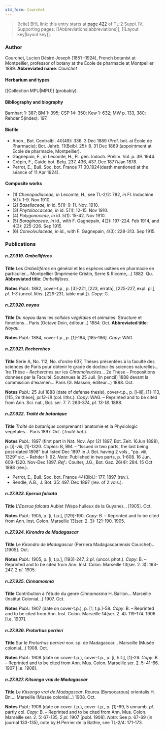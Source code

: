 ```yaml
---
std_form: Courchet
---
```


> [!cite] BHL link: this entry starts at [page 422](https://www.biodiversitylibrary.org/page/33266099) of TL-2 Suppl. IV.
> Supporting pages: [[Abbreviations|abbreviations]], [[Layout key|layout key]].

### Author

Courchet, Lucien Désiré Joseph (1851 -1924), French botanist at Montpellier, professor of botany at the École de pharmacie at Montpellier 1889. 
**Abbreviated name**: *Courchet*

#### Herbarium and types

[[Collection MPU|MPU]] (probably).

#### Bibliography and biography

Barnhart 1: 387; BM 1: 395; CSP 14: 350; Kew 1: 632; MW p. 133, 380; Rehder 5(index): 197.

#### Biofile

- Anon., Bot. Centralbl. 40(49): 336. 3 Dec 1889 (Prof. bot. at École de Pharmacie); Bot. Jahrb. 11(Beibl. 25): 8. 31 Dec 1889 (appointment at École de pharmacie, Montpellier).
- Gagnepain, F., *in* Lecomte, H., Fl. gén. Indoch. Prélim. Vol. p. 39. 1944.
- Crépin, F., Guide bot. Belg. 237, 436, 437. Dec 1877/Jan 1878.
- Perrot, E., Bull. Soc. bot. France 71:30.1924(death mentioned at the séance of 11 Apr 1924).

#### Composite works

- (1) *Chenopodiaceae, in* Lecomte, H., see TL-2/2: 782, *in* Fl. Indochine 5(1): 1-9. Nov 1910.
- (2) *Basellaceae, in* id. 5(1): 9-11. Nov. 1910.
- (3) *Phytolaccaceae, in* id. 5(1): 12-15. Nov 1910.
- (4) *Polygonaceae, in* id. 5(1): 15-42. Nov 1910.
- (5) *Boraginaceae, in* id., with F. Gagnepain, 4(2): 197-224. Feb 1914, and 4(3): 225-226. Sep 1915.
- (6) *Convolvulaceae, in* id., with F. Gagnepain, 4(3): 228-313. Sep 1915.

### Publications

##### n.27.919. Ombellifères

**Title**
Les *Ombellifères* en général et les espèces usitées en pharmacie en particulier... Montpellier (Imprimerie Cristin, Serre & Ricome,...) 1882. Qu.
**Abbreviated title**: *Ombellif*è*res*.

**Notes**
*Publ*.: 1882, cover-t.p., p. \[3\]-221, \[223, errata\], \[225-227, expl. pl.\], *pl. 1-3* (uncol. liths. \[229-231, table mat.\]). *Copy*: G.

##### n.27.920. noyau

**Title**
Du *noyau* dans les *cellules végétales* et animales. Structure et fonctions... Paris (Octave Doin, éditeur...) 1884. Oct.
**Abbreviated title**: *Noyau*.

**Notes**
*Publ*.: 1884, cover-t.p., p. \[1\]-184, \[185-186\]. *Copy*: WAG.

##### n.27.921. Recherches

**Title**
Série A, No. 112, No. d'ordre 637, Thèses présentées à la faculté des sciences de Paris pour obtenir le grade de docteur ès sciences naturelles... 1re Thèse – *Recherches* sur les *Chromoleucites*... 2e Thèse – Propositions données par la Faculté. Soutenues le 25 Juil. \[in pencil\] 1888 devant la commission d'examen... Paris (G. Masson, éditeur...) 1888. Oct.

**Notes**
*Publ*.: 25 Jul 1888 (date of defense thesis), cover-t.p., p. \[i-iii\], \[1\]-113, \[115, 2e thèse\], *pl.13-18* (col. liths.). *Copy*: WAG. – Reprinted and to be cited from Ann. Sci. nat., Bot. ser. 7. 7: 263-374, *pl. 13-18.* 1888.

##### n.27.922. Traité de botanique

**Title**
*Traité de botanique* comprenant l'anatomie et la Physiologic vegetales... Paris 1897. Oct. (*Traité bot.*).

**Notes**
*Publ*.: 1897 (first part in Nat. Nov. Apr (2) 1897, Bot. Zeit. 16Jun 1898), p. \[i\]-viii, \[1\]-1320.
*Copies*: B, BM. – "Issued in two parts, the last being post-dated 1898" but listed Dec 1897 in J. Bot. having 2 vols., "pp. viii, 1329" sic. – Rehder 1: 92.
*Note*: Published in two parts, p. 1-608. 16 Jun, 609-1320. Nov-Dec 1897.
*Ref*.: Coulter, J.G., Bot. Gaz. 26(4): 284. 15 Oct 1898 (rev.).
- Perrot, E., Bull. Soc. bot. France 44(Bibl.): 177. 1897 (rev.).
- Rendle, A.B., J. Bot. 35: 497. Dec 1897 (rev. of 2 vols.).

##### n.27.923. Eperua falcata

**Title**
L'*Eperua falcata* Aublet (Wapa huileux de la Guyane)... \[1905\]. Oct.

**Notes**
*Publ*.: 1905, p. \[i, t.p.\], \[129\]-190. *Copy*: B. – Reprinted and to be cited from Ann. Inst. Colon. Marseille 13(ser. 2. 3): 121-190. 1905.

##### n.27.924. Kirondro de Madagascar

**Title**
Le *Kirondro de Madagascar* (Perriera Madagascariensis Courchet)... \[1905\]. Oct.

**Notes**
*Publ*.: 1905, p. \[i, t.p.\], \[193\]-247, 2 *pl*. (uncol. phot.). *Copy*: B. – Reprinted and to be cited from Ann. Inst. Colon. Marseille 13(ser. 2. 3): 193-247, 2 *pl*. 1905.

##### n.27.925. Cinnamosma

**Title**
Contribution à l'étude du genre *Cinnamosma* H. Baillon... Marseille (Institut Colonial...) 1907. Oct.

**Notes**
*Publ*.: 1907 (date on cover-t.p.), p. \[1, t.p.\]-58. *Copy*: B. – Reprinted and to be cited from Ann. Inst. Colon. Marseille 14(ser. 2. 4): 119-174. 1906 \[i.e. 1907\].

##### n.27.926. Protorhus perrieri

**Title**
Sur le *Protorhus perrieri* nov. sp. de Madagascar... Marseille (Musée colonial...) 1908. Oct.

**Notes**
*Publ*.: 1908 (date on cover-t.p.), cover-t.p., p. \[i, h.t.\], \[1\]-26. *Copy*: B. – Reprinted and to be cited from Ann. Mus. Colon. Marseille ser. 2. 5: 41-66. 1907 \[i.e. 1908\].

##### n.27.927. Kitsongo vrai de Madagascar

**Title**
Le *Kitsongo vrai de Madagascar*. Rourea (Byrsocarpus) orientalis H. Bn.... Marseille (Musée colonial...) 1908. Oct.

**Notes**
*Publ*.: 1908 (date on cover-t.p.), cover-t.p., p. \[1\]-69, 5 unnumb. *pl*. partly col. *Copy*: B. – Reprinted and to be cited from Ann. Mus. Colon. Marseille ser. 2. 5: 67-135, *5 pl*. 1907 \[publ. 1908\].
*Note*: See p. 67-69 (in journal 133-135), note by H.Perrier de la Bathie, see TL-2/4: 171-173.

